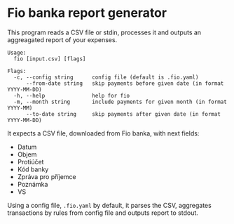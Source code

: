 # Fio banka report generator

This program reads a CSV file or stdin, processes it and outputs an aggreagated report of your expenses.

```
Usage:
  fio [input.csv] [flags]

Flags:
  -c, --config string      config file (default is .fio.yaml)
      --from-date string   skip payments before given date (in format YYYY-MM-DD)
  -h, --help               help for fio
  -m, --month string       include payments for given month (in format YYYY-MM)
      --to-date string     skip payments after given date (in format YYYY-MM-DD)
```

It expects a CSV file, downloaded from Fio banka, with next fields:

* Datum
* Objem
* Protiúčet
* Kód banky
* Zpráva pro příjemce
* Poznámka
* VS

Using a config file, `.fio.yaml` by default, it parses the CSV, aggregates transactions by rules from config file and outputs report to stdout.
